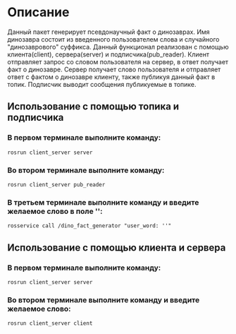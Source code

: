 # Описание
Данный пакет генерирует псевдонаучный факт о динозаврах. Имя динозавра состоит из введенного пользователем слова и случайного "динозаврового" суффикса. Данный функционал реализован с помощью клиента(client), сервера(server) и подписчика(pub_reader). Клиент отправляет запрос со словом пользователя на сервер, в ответ получает факт о динозавре. Сервер получает слово пользователя и отправляет ответ с фактом о динозавре клиенту, также публикуя данный факт в топик. Подписчик выводит сообщения публикуемые в топике.

## Использование с помощью топика и подписчика
### В первом терминале выполните команду:
`rosrun client_server server`
### Во втором терминале выполните команду:
`rosrun client_server pub_reader`
### В третьем терминале выполните команду и введите желаемое слово в поле '':
`rosservice call /dino_fact_generator "user_word: ''"`

## Использование с помощью клиента и сервера
### В первом терминале выполните команду:
`rosrun client_server server`
### Во втором терминале выполните команду и введите желаемое слово:
`rosrun client_server client`
